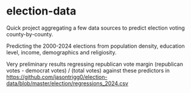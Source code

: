 # election-data

Quick project aggregating a few data sources to predict election voting county-by-county.

Predicting the 2000-2024 elections from population density, education level, income, demographics and religiosity.

Very preliminary results regressing republican vote margin (republican votes - democrat votes) / (total votes) against these predictors in https://github.com/jasontrigg0/election-data/blob/master/election/regressions_2024.csv